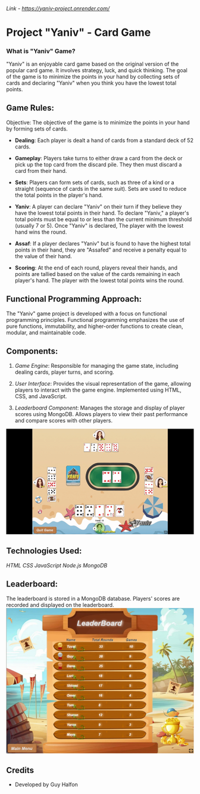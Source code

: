 ###### Link - https://yaniv-project.onrender.com/
# Project "Yaniv" - Card Game

### What is "Yaniv" Game?
"Yaniv" is an enjoyable card game based on the original version of the popular card game. It involves strategy, luck, and quick thinking. The goal of the game is to minimize the points in your hand by collecting sets of cards and declaring "Yaniv" when you think you have the lowest total points.

## Game Rules:
Objective: The objective of the game is to minimize the points in your hand by forming sets of cards.

- **Dealing**: Each player is dealt a hand of cards from a standard deck of 52 cards.

- **Gameplay**: Players take turns to either draw a card from the deck or pick up the top card from the discard pile. They then must discard a card from their hand.

- **Sets**: Players can form sets of cards, such as three of a kind or a straight (sequence of cards in the same suit). Sets are used to reduce the total points in the player's hand.

- **Yaniv**: A player can declare "Yaniv" on their turn if they believe they have the lowest total points in their hand. To declare "Yaniv," a player's total points must be equal to or less than the current minimum threshold (usually 7 or 5). Once "Yaniv" is declared, The player with the lowest hand wins the round.

- **Assaf**: If a player declares "Yaniv" but is found to have the highest total points in their hand, they are "Assafed" and receive a penalty equal to the value of their hand.

- **Scoring**: At the end of each round, players reveal their hands, and points are tallied based on the value of the cards remaining in each player's hand. The player with the lowest total points wins the round.

## Functional Programming Approach:
The "Yaniv" game project is developed with a focus on functional programming principles. Functional programming emphasizes the use of pure functions, immutability, and higher-order functions to create clean, modular, and maintainable code.

## Components:
1. *Game Engine*:
Responsible for managing the game state, including dealing cards, player turns, and scoring.

2. *User Interface*:
Provides the visual representation of the game, allowing players to interact with the game engine. Implemented using HTML, CSS, and JavaScript.

3. *Leaderboard Component*:
Manages the storage and display of player scores using MongoDB. Allows players to view their past performance and compare scores with other players.

![gamegif](./public/Images/readme/gamegif.gif)

## Technologies Used:
*HTML*
*CSS*
*JavaScript*
*Node.js*
*MongoDB*

## Leaderboard:
The leaderboard is stored in a MongoDB database. Players' scores are recorded and displayed on the leaderboard.
![leaderboardpic](./public/Images/readme/leaderboard.png)

## Credits
- Developed by Guy Halfon